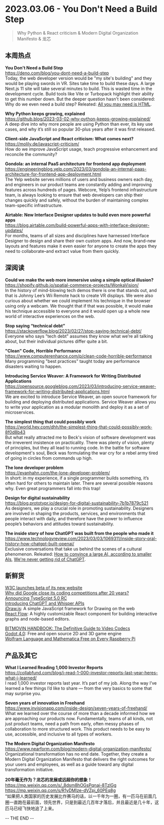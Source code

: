 2023.03.06 - You Don't Need a Build Step  
========  

> Why Python & React criticism & Modern Digital Organization Manifesto & 龙芯

## 本周热点

**You Don't Need a Build Step**  
https://deno.com/blog/you-dont-need-a-build-step  
Today, the web developer version would be "my site's building" and they would be playing swords in VR. Sites take time to build these days. A large Next.js 11 site will take several minutes to build. This is wasted time in the development cycle. Build tools like Vite or Turbopack highlight their ability to get this number down. But the deeper question hasn't been considered: Why do we even need a build step? Releated: [All you may need is HTML](https://fabiensanglard.net/html/index.html).

**Why Python keeps growing, explained**  
https://github.blog/2023-03-02-why-python-keeps-growing-explained/  
A deep dive into why more people are using Python than ever, its key use cases, and why it’s still so popular 30-plus years after it was first released.

**Client-side JavaScript and React criticism: What comes next?**  
https://molily.de/javascript-criticism/  
How do we improve JavaScript usage, teach progressive enhancement and reconcile the community?

**Gondola: an internal PaaS architecture for frontend app deployment**  
https://engineeringblog.yelp.com/2023/03/gondola-an-internal-paas-architecture-for-frontend-app-deployment.html  
The Yelp website serves millions of users and business owners each day, and engineers in our product teams are constantly adding and improving features across hundreds of pages. Webcore, Yelp’s frontend infrastructure team, is always looking to ensure that web developers can ship their changes quickly and safely, without the burden of maintaining complex team-specific infrastructure.

**Airtable: New Interface Designer updates to build even more powerful apps**  
https://blog.airtable.com/build-powerful-apps-with-interface-designer-updates/  
For months, teams of all sizes and disciplines have harnessed Interface Designer to design and share their own custom apps. And now, brand-new layouts and features make it even easier for anyone to create the apps they need to collaborate–and extract value from them quickly.

## 深阅读

**Could we make the web more immersive using a simple optical illusion?**  
https://shopify.github.io/spatial-commerce-projects/WonkaVision/  
In the history of mind-blowing tech demos there is one that stands out, and that is Johnny Lee’s Wii Remote hack to create VR displays. We were also curious about whether we could implement his technique in the browser using only a webcam. We thought that if that was possible, it would make his technique accessible to everyone and it would open up a whole new world of interactive experiences on the web. 

**Stop saying “technical debt”**  
https://stackoverflow.blog/2023/02/27/stop-saying-technical-debt/  
Everyone who says "tech debt" assumes they know what we’re all talking about, but their individual pictures differ quite a bit.

**"Clean" Code, Horrible Performance**  
https://www.computerenhance.com/p/clean-code-horrible-performance  
Many programming "best practices" taught today are performance disasters waiting to happen. 

**Introducing Service Weaver: A Framework for Writing Distributed Applications**  
https://opensource.googleblog.com/2023/03/introducing-service-weaver-framework-for-writing-distributed-applications.html  
We are excited to introduce Service Weaver, an open source framework for building and deploying distributed applications. Service Weaver allows you to write your application as a modular monolith and deploy it as a set of microservices.

**The simplest thing that could possibly work**  
https://world.hey.com/dhh/the-simplest-thing-that-could-possibly-work-8f0d8b43  
But what really attracted me to Beck's vision of software development was the irreverent insistence on practicality. There was plenty of vision, plenty of principles, but they all lead to running code. In the battle for software development's soul, Beck was formulating the war cry for a rebel army tired of going in circles from commands up high.

**The lone developer problem**  
https://evanhahn.com/the-lone-developer-problem/  
In short: in my experience, if a single programmer builds something, it’s often hard for others to maintain later. There are several possible reasons why. Even great programmers fall into this trap!

**Design for digital sustainability**  
https://blog.prototypr.io/design-for-digital-sustainability-7b1b7879c521  
As designers, we play a crucial role in promoting sustainability. Designers are involved in shaping the products, services, and environments that people interact with daily, and therefore have the power to influence people’s behaviors and attitudes toward sustainability.

**The inside story of how ChatGPT was built from the people who made it**  
https://www.technologyreview.com/2023/03/03/1069311/inside-story-oral-history-how-chatgpt-built-openai/  
Exclusive conversations that take us behind the scenes of a cultural phenomenon. Releated: [How to convince a large AI, according to smaller AIs](https://www.aiweirdness.com/how-to-hack-a-large-ai-according-to-a-small-one/), [We're never getting rid of ChatGPT](https://xeiaso.net/blog/chatgpt-emacs).

## 新鲜货

[W3C launches beta of its new website](https://www.w3.org/blog/2023/02/w3c-launches-beta-of-its-new-website/)  
[Why did Google close its coding competitions after 20 years?](https://blog.pragmaticengineer.com/google-coding-competitions/)  
[Announcing TypeScript 5.0 RC](https://devblogs.microsoft.com/typescript/announcing-typescript-5-0-rc/)  
[Introducing ChatGPT and Whisper APIs](https://openai.com/blog/introducing-chatgpt-and-whisper-apis)  
[iDraw.js](https://idraw.js.org/): A simple JavaScript framework for Drawing on the web  
[React Flow](https://github.com/wbkd/react-flow): A highly customizable React component for building interactive graphs and node-based editors.  

[BITMOVIN HANDBOOK: The Definitive Guide to Video Codecs](https://go.bitmovin.com/video-codec-guide)  
[Godot 4.0](https://godotengine.org/article/godot-4-0-sets-sail/): Free and open source 2D and 3D game engine  
[Wolfram Language and Mathematica Free on Every Raspberry Pi](https://www.wolfram.com/raspberry-pi/)  

## 产品及其它 

**What I Learned Reading 1,000 Investor Reports**  
https://collabfund.com/blog/i-read-1-000-investor-reports-last-year-heres-what-i-learned/  
I read 1,000 investor reports last year. It’s part of my job. Along the way I’ve learned a few things I’d like to share — from the very basics to some that may surprise you.

**Seven years of innovation in Freehand**  
https://www.invisionapp.com/inside-design/seven-years-of-freehand/  
What we learned over the course of more than a decade informed how we are approaching our products now. Fundamentally, teams of all kinds, not just product teams, need a path from early, often messy phases of collaboration to more structured work. This product needs to be easy to use, accessible, and inclusive to all types of workers.

**The Modern Digital Organization Manifesto**  
https://www.nearform.com/blog/modern-digital-organization-manifesto/  
Organizational transformation has no end date. Together, they create a Modern Digital Organization Manifesto that delivers the right outcomes for your users and employees, as well as a guide toward any digital transformation initiative.

**20年毫无作为？龙芯的发展或远超你的想象！**  
https://mp.weixin.qq.com/s/_8dsm8hOGsPqnai-8TzlGg  
https://mp.weixin.qq.com/s/R1yDMlze-dVZpj_60PEq8g  
“如果把人类国家的历史发展比作赛马的话，以一千年为一圈，有一匹马在前面几圈一直跑在最前面，领先世界，只是到最近几百年才落后，并且最近是几十年，这匹马已经飞快地追了上来。



-- THE END --

